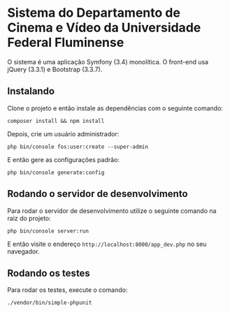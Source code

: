 # Sistema do Departamento de Cinema e Vídeo da Universidade Federal Fluminense

O sistema é uma aplicação Symfony (3.4) monolítica. O front-end usa jQuery (3.3.1) e Bootstrap (3.3.7).

## Instalando

Clone o projeto e então instale as dependências com o seguinte comando:

```[bash]
composer install && npm install
```

Depois, crie um usuário administrador:

```[bash]
php bin/console fos:user:create --super-admin
```

E então gere as configurações padrão:

```[bash]
php bin/console generate:config
```

## Rodando o servidor de desenvolvimento

Para rodar o servidor de desenvolvimento utilize o seguinte comando na raiz do projeto:

```[bash]
php bin/console server:run
```

E então visite o endereço `http://localhost:8000/app_dev.php` no seu navegador.

## Rodando os testes

Para rodar os testes, execute o comando:

```[bash]
./vendor/bin/simple-phpunit
```
